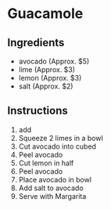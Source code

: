# Guacamole
## Ingredients
* avocado (Approx. $5)
* lime (Approx. $3)
* lemon (Approx. $3)
* salt (Approx. $2)
## Instructions
1. add
2. Squeeze 2 limes in a bowl
3. Cut avocado into cubed
4. Peel avocado
5. Cut lemon in half
3. Peel avocado
4. Place avocado in bowl
5. Add salt to avocado
6. Serve with Margarita

